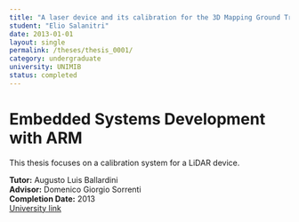 ```yaml
---
title: "A laser device and its calibration for the 3D Mapping Ground Truth project"
student: "Elio Salanitri"
date: 2013-01-01
layout: single
permalink: /theses/thesis_0001/
category: undergraduate
university: UNIMIB
status: completed
---
```


# Embedded Systems Development with ARM  
This thesis focuses on a calibration system for a LiDAR device.  

**Tutor:** Augusto Luis Ballardini  
**Advisor:** Domenico Giorgio Sorrenti  
**Completion Date:** 2013  
[University link](https://ira.disco.unimib.it/people/ballardini-augusto-luis/)
